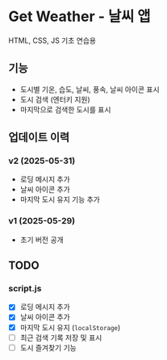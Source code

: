 # Get Weather - 날씨 앱

HTML, CSS, JS 기초 연습용

## 기능

- 도시별 기온, 습도, 날씨, 풍속, 날씨 아이콘 표시
- 도시 검색 (엔터키 지원)
- 마지막으로 검색한 도시를 표시

## 업데이트 이력

### v2 (2025-05-31)

- 로딩 메시지 추가
- 날씨 아이콘 추가
- 마지막 도시 유지 기능 추가

### v1 (2025-05-29)

- 초기 버전 공개

## TODO

### script.js

- [x] 로딩 메시지 추가
- [x] 날씨 아이콘 추가
- [x] 마지막 도시 유지 (`localStorage`)
- [ ] 최근 검색 기록 저장 및 표시
- [ ] 도시 즐겨찾기 기능
